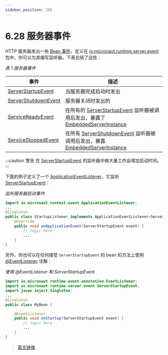 ```yaml
---
sidebar_position: 280
---
```


# 6.28 服务器事件

HTTP 服务器发出一些 [Bean 事件](https://docs.micronaut.io/3.8.4/guide/index.html#events)，定义在 [io.micronaut.runtime.server.event](https://docs.micronaut.io/3.8.4/api/io/micronaut/runtime/server/event/package-summary.html) 包中，你可以为其编写监听器。下表总结了这些：

*表 1.服务器事件*

|事件|描述|
|--|--|
|[ServerStartupEvent](https://docs.micronaut.io/3.8.4/api/io/micronaut/runtime/server/event/ServerStartupEvent.html)|当服务器完成启动时发出|
|[ServerShutdownEvent](https://docs.micronaut.io/3.8.4/api/io/micronaut/runtime/server/event/ServerShutdownEvent.html)|服务器关闭时发出的|
|[ServiceReadyEvent](https://docs.micronaut.io/3.8.4/api/io/micronaut/discovery/event/ServiceReadyEvent.html)|在所有的 [ServerStartupEvent](https://docs.micronaut.io/3.8.4/api/io/micronaut/runtime/server/event/ServerStartupEvent.html) 监听器被调用后发出，暴露了 [EmbeddedServerInstance](https://docs.micronaut.io/3.8.4/api/io/micronaut/discovery/EmbeddedServerInstance.html)|
|[ServiceStoppedEvent](https://docs.micronaut.io/3.8.4/api/io/micronaut/discovery/event/ServiceStoppedEvent.html)|在所有 [ServerShutdownEvent](https://docs.micronaut.io/3.8.4/api/io/micronaut/runtime/server/event/ServerShutdownEvent.html) 监听器被调用后发出，暴露 [EmbeddedServerInstance](https://docs.micronaut.io/3.8.4/api/io/micronaut/discovery/EmbeddedServerInstance.html)|

:::caution 警告
在 [ServerStartupEvent](https://docs.micronaut.io/3.8.4/api/io/micronaut/runtime/server/event/ServerStartupEvent.html) 的监听器中做大量工作会增加启动时间。
:::

下面的例子定义了一个 [ApplicationEventListener](https://docs.micronaut.io/3.8.4/api/io/micronaut/context/event/ApplicationEventListener.html)，它监听 [ServerStartupEvent](https://docs.micronaut.io/3.8.4/api/io/micronaut/runtime/server/event/ServerStartupEvent.html)：

*监听服务器启动事件*

```java
import io.micronaut.context.event.ApplicationEventListener;
...
@Singleton
public class StartupListener implements ApplicationEventListener<ServerStartupEvent> {
    @Override
    public void onApplicationEvent(ServerStartupEvent event) {
        // logic here
        ...
    }
}
```

另外，你也可以在任何接受 `ServerStartupEvent` 的 bean 的方法上使用 [@EventListener](https://docs.micronaut.io/3.8.4/api/io/micronaut/runtime/event/annotation/EventListener.html) 注解：

*使用 @EventListener 和 ServerStartupEvent*

```java
import io.micronaut.runtime.event.annotation.EventListener;
import io.micronaut.runtime.server.event.ServerStartupEvent;
import javax.inject.Singleton;
...
@Singleton
public class MyBean {

    @EventListener
    public void onStartup(ServerStartupEvent event) {
        // logic here
        ...
    }
}
```

> [英文链接](https://docs.micronaut.io/3.9.4/guide/index.html#serverEvents)
